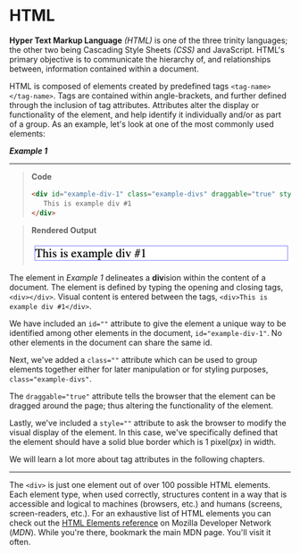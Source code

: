 # HTML

**Hyper Text Markup Language** _(HTML)_ is one of the three trinity languages; the other two being Cascading Style Sheets _(CSS)_ and JavaScript. HTML's primary objective is to communicate the hierarchy of, and relationships between, information contained within a document.

HTML is composed of elements created by predefined tags `<tag-name></tag-name>`. Tags are contained within angle-brackets, and further defined through the inclusion of tag attributes. Attributes alter the display or functionality of the element, and help identify it individually and/or as part of a group. As an example, let's look at one of the most commonly used elements:

_**Example 1**_
<hr>

>**Code**
>```html
><div id="example-div-1" class="example-divs" draggable="true" style="border:1px solid blue;">
>    This is example div #1
></div>
>```

>**Rendered Output**
> 
>![Rendered example div #1](./assets/1_What_Is_It/example_1.png)

The element in _Example 1_ delineates a **div**ision within the content of a document. The element is defined by typing the opening and closing tags, `<div></div>`. Visual content is entered between the tags, `<div>This is example div #1</div>`. 

We have included an `id=""` attribute to give the element a unique way to be identified among other elements in the document, `id="example-div-1"`. No other elements in the document can share the same id. 

Next, we've added a `class=""` attribute which can be used to group elements together either for later manipulation or for styling purposes, `class="example-divs"`.

The `draggable="true"` attribute tells the browser that the element can be dragged around the page; thus altering the functionality of the element.

Lastly, we've included a `style=""` attribute to ask the browser to modify the visual display of the element. In this case, we've specifically defined that the element should have a solid blue border which is 1 pixel(_px_) in width.

We will learn a lot more about tag attributes in the following chapters.

<hr>

The `<div>` is just one element out of over 100 possible HTML elements. Each element type, when used correctly, structures content in a way that is accessible and logical to machines (browsers, etc.) and humans (screens, screen-readers, etc.). For an exhaustive list of HTML elements you can check out the [HTML Elements reference](https://developer.mozilla.org/en-US/docs/Web/HTML/Element) on Mozilla Developer Network (*MDN*). While you're there, bookmark the main MDN page. You'll visit it often.